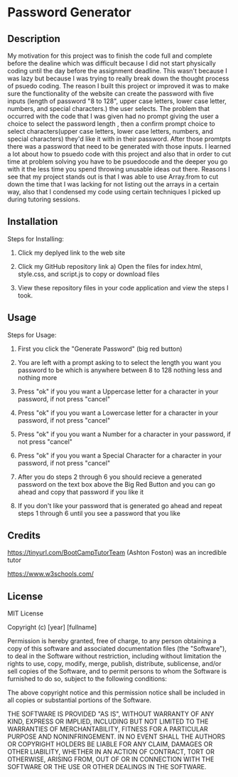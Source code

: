 # Password Generator

## Description 

My motivation for this project was to finish the code full and complete before the dealine which was difficult because I did not start physically coding until the day before the assignment deadline. This wasn't because I was lazy but because I was trying to really break down the thought process of psuedo coding. The reason I built this project or improved it was to make sure the functionality of the website can create the password with five inputs (length of password "8 to 128", upper case letters, lower case letter, numbers, and special characters.) the user selects. The problem that occurred with the code that I was given had no prompt giving the user a choice to select the password length , then a confirm prompt choice to select characters(upper case letters, lower case letters, numbers, and special characters) they'd like it with in their password. After those promtpts there was a password that need to be generated with those inputs. I learned a lot about how to psuedo code with this project and also that in order to cut time at problem solving you have to be psuedocode and the deeper you go with it the less time you spend throwing unusable ideas out there. Reasons I see that my project stands out is that I was able to use Array.from to cut down the time that I was lacking  for not listing out the arrays in a certain way, also that I condensed my code using certain techniques I picked up during tutoring sessions.


## Installation


Steps for Installing:
1) Click my deplyed link to the web site

2) Click my GitHub repository link 
    a) Open the files for index.html, style.css, and script.js to copy or download files

3) View these repository files in your code application and view the steps I took. 


## Usage 

Steps for Usage:
1) First you click the "Generate Password" (big red button)

2) You are left with a prompt asking to to select the length you want you password to be which is anywhere between 8 to 128 nothing less and nothing more

3) Press "ok" if you you want a Uppercase letter for a character in your password, if not press "cancel"

4) Press "ok" if you you want a Lowercase letter for a character in your password, if not press "cancel"

5) Press "ok" if you you want a Number for a character in your password, if not press "cancel"

6) Press "ok" if you you want a Special Character for a character in your password, if not press "cancel"

7) After you do steps 2 through 6 you should recieve a generated password on the text box above the Big Red Button and you can go ahead and copy that password if you like it

8) If you don't like your password that is generated go ahead and repeat steps 1 through 6 until you see a password that you like


## Credits

https://tinyurl.com/BootCampTutorTeam (Ashton Foston) was an incredible tutor

https://www.w3schools.com/ 


## License

MIT License

Copyright (c) [year] [fullname]

Permission is hereby granted, free of charge, to any person obtaining a copy
of this software and associated documentation files (the "Software"), to deal
in the Software without restriction, including without limitation the rights
to use, copy, modify, merge, publish, distribute, sublicense, and/or sell
copies of the Software, and to permit persons to whom the Software is
furnished to do so, subject to the following conditions:

The above copyright notice and this permission notice shall be included in all
copies or substantial portions of the Software.

THE SOFTWARE IS PROVIDED "AS IS", WITHOUT WARRANTY OF ANY KIND, EXPRESS OR
IMPLIED, INCLUDING BUT NOT LIMITED TO THE WARRANTIES OF MERCHANTABILITY,
FITNESS FOR A PARTICULAR PURPOSE AND NONINFRINGEMENT. IN NO EVENT SHALL THE
AUTHORS OR COPYRIGHT HOLDERS BE LIABLE FOR ANY CLAIM, DAMAGES OR OTHER
LIABILITY, WHETHER IN AN ACTION OF CONTRACT, TORT OR OTHERWISE, ARISING FROM,
OUT OF OR IN CONNECTION WITH THE SOFTWARE OR THE USE OR OTHER DEALINGS IN THE
SOFTWARE.